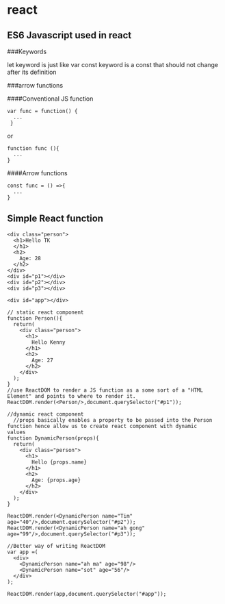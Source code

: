 # react

## ES6 Javascript used in react

###Keywords

let keyword is just like var
const keyword is a const that should not change after its definition

###arrow functions

####Conventional JS function
```
var func = function() {
  ...
 }
```
or
```
function func (){
  ...
}
```
####Arrow functions 
```
const func = () =>{
  ...
}
```

## Simple React function

``` 
<div class="person">
  <h1>Hello TK
  </h1>
  <h2>
    Age: 28
  </h2>
</div>
<div id="p1"></div>
<div id="p2"></div>
<div id="p3"></div>

<div id="app"></div>

```
```
// static react component
function Person(){
  return(
    <div class="person">
      <h1>
        Hello Kenny
      </h1>
      <h2>
        Age: 27
      </h2>
    </div>
  );  
}
//use ReactDOM to render a JS function as a some sort of a "HTML Element" and points to where to render it.
ReactDOM.render(<Person/>,document.querySelector("#p1"));

//dynamic react component
  //props basically enables a property to be passed into the Person   function hence allow us to create react component with dynamic       values
function DynamicPerson(props){
  return(
    <div class="person">
      <h1>
        Hello {props.name}
      </h1>
      <h2>
        Age: {props.age}
      </h2>
    </div>
  );  
}

ReactDOM.render(<DynamicPerson name="Tim" age="40"/>,document.querySelector("#p2")); 
ReactDOM.render(<DynamicPerson name="ah gong" age="99"/>,document.querySelector("#p3")); 

//Better way of writing ReactDOM
var app =(
  <div>
    <DynamicPerson name="ah ma" age="98"/>
    <DynamicPerson name="sot" age="56"/>
  </div>
);

ReactDOM.render(app,document.querySelector("#app"));
```
